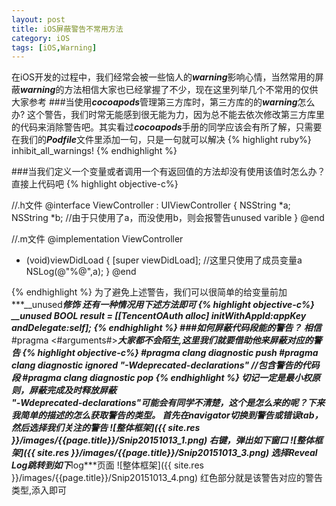 ```yaml
---
layout: post
title: iOS屏蔽警告不常用方法
category: iOS
tags: [iOS,Warning]
---
```

在iOS开发的过程中，我们经常会被一些恼人的***warning***影响心情，当然常用的屏蔽***warning***的方法相信大家也已经掌握了不少，现在这里列举几个不常用的仅供大家参考
###当使用***cocoapods***管理第三方库时，第三方库的的***warning***怎么办?
这个警告，我们时常无能感到很无能为力，因为总不能去依次修改第三方库里的代码来消除警告吧。其实看过***cocoapods***手册的同学应该会有所了解，只需要在我们的***Podfile***文件里添加一句，只是一句就可以解决
{% highlight ruby%}
inhibit_all_warnings!
{% endhighlight %}

###当我们定义一个变量或者调用一个有返回值的方法却没有使用该值时怎么办？
直接上代码吧
{% highlight objective-c%}

//.h文件
@interface ViewController : UIViewController {
    NSString *a;
    NSString *b; //由于只使用了a，而没使用b，则会报警告unused varible
}
@end

//.m文件
@implementation ViewController 

- (void)viewDidLoad {
    [super viewDidLoad];
    //这里只使用了成员变量a
    NSLog(@"%@",a);
}
@end

{% endhighlight %}
为了避免上述警告，我们可以很简单的给变量前加***__unused***修饰
还有一种情况用下述方法即可
{% highlight objective-c%}
__unused BOOL result = [[TencentOAuth alloc] initWithAppId:appKey andDelegate:self];
{% endhighlight %}
###如何屏蔽代码段能的警告？
相信***#pragma <#arguments#>***大家都不会陌生,这里我们就要借助他来屏蔽对应的警告
{% highlight objective-c%}
#pragma clang diagnostic push
#pragma clang diagnostic ignored "-Wdeprecated-declarations"
//包含警告的代码段
#pragma clang diagnostic pop
{% endhighlight %}
切记一定是最小权原则，屏蔽完成及时释放屏蔽  
***"-Wdeprecated-declarations"***可能会有同学不清楚，这个是怎么来的呢？下来我简单的描述的怎么获取警告的类型。
首先在navigator切换到警告或错误tab，然后选择我们关注的警告
![整体框架]({{ site.res }}/images/{{page.title}}/Snip20151013_1.png)
右键，弹出如下窗口
![整体框架]({{ site.res }}/images/{{page.title}}/Snip20151013_3.png)
选择***Reveal Log***跳转到如下***log***页面
![整体框架]({{ site.res }}/images/{{page.title}}/Snip20151013_4.png)
红色部分就是该警告对应的警告类型,添入即可












